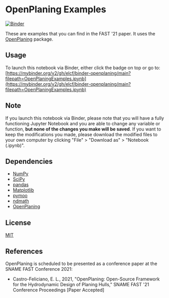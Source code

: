 # OpenPlaning Examples
[![Binder](https://mybinder.org/badge_logo.svg)](https://mybinder.org/v2/gh/elcf/binder-openplaning/main?filepath=OpenPlaningExamples.ipynb)

These are examples that you can find in the FAST '21 paper. It uses the [OpenPlaning](https://github.com/elcf/python-openplaning) package.

## Usage
To launch this notebook via Binder, either click the badge on top or go to:
[https://mybinder.org/v2/gh/elcf/binder-openplaning/main?filepath=OpenPlaningExamples.ipynb](https://mybinder.org/v2/gh/elcf/binder-openplaning/main?filepath=OpenPlaningExamples.ipynb)

## Note
If you launch this notebook via Binder, please note that you will have a fully functioning Jupyter Notebook and you are able to change any variable or function, **but none of the changes you make will be saved**. If you want to keep the modifications you made, please download the modified files to your own computer by clicking "File" > "Download as" > "Notebook (.ipynb)".

## Dependencies
* [NumPy](https://numpy.org/)
* [SciPy](https://www.scipy.org/)
* [pandas](https://pandas.pydata.org/)
* [Matplotlib](https://matplotlib.org/)
* [pymoo](https://pymoo.org/)
* [ndmath](https://github.com/elcf/python-ndmath)
* [OpenPlaning](https://github.com/elcf/python-openplaning)

## License
[MIT](https://choosealicense.com/licenses/mit/)

## References
OpenPlaning is scheduled to be presented as a conference paper at the SNAME FAST Conference 2021:
* Castro-Feliciano, E. L., 2021, "OpenPlaning: Open-Source Framework for the Hydrodynamic Design of Planing Hulls," SNAME FAST '21 Conference Proceedings [Paper Accepted]